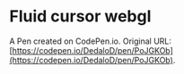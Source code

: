 # Fluid cursor webgl

A Pen created on CodePen.io. Original URL: [https://codepen.io/DedaloD/pen/PoJGKOb](https://codepen.io/DedaloD/pen/PoJGKOb).


